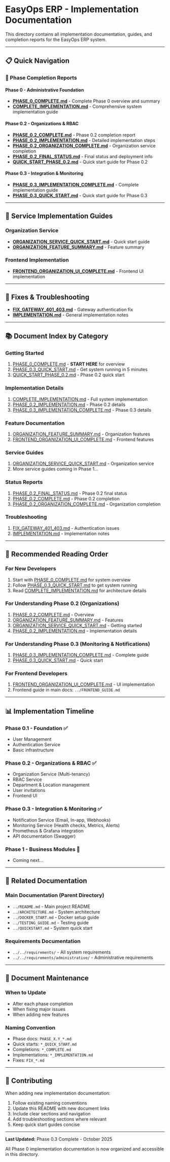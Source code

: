 # EasyOps ERP - Implementation Documentation

This directory contains all implementation documentation, guides, and completion reports for the EasyOps ERP system.

---

## 📋 Quick Navigation

### 🎯 Phase Completion Reports

#### Phase 0 - Administrative Foundation
- **[PHASE_0_COMPLETE.md](./PHASE_0_COMPLETE.md)** - Complete Phase 0 overview and summary
- **[COMPLETE_IMPLEMENTATION.md](./COMPLETE_IMPLEMENTATION.md)** - Comprehensive system implementation guide

#### Phase 0.2 - Organizations & RBAC
- **[PHASE_0.2_COMPLETE.md](./PHASE_0.2_COMPLETE.md)** - Phase 0.2 completion report
- **[PHASE_0.2_IMPLEMENTATION.md](./PHASE_0.2_IMPLEMENTATION.md)** - Detailed implementation steps
- **[PHASE_0.2_ORGANIZATION_COMPLETE.md](./PHASE_0.2_ORGANIZATION_COMPLETE.md)** - Organization service completion
- **[PHASE_0.2_FINAL_STATUS.md](./PHASE_0.2_FINAL_STATUS.md)** - Final status and deployment info
- **[QUICK_START_PHASE_0.2.md](./QUICK_START_PHASE_0.2.md)** - Quick start guide for Phase 0.2

#### Phase 0.3 - Integration & Monitoring  
- **[PHASE_0.3_IMPLEMENTATION_COMPLETE.md](./PHASE_0.3_IMPLEMENTATION_COMPLETE.md)** - Complete implementation guide
- **[PHASE_0.3_QUICK_START.md](./PHASE_0.3_QUICK_START.md)** - Quick start guide for Phase 0.3

---

## 🔧 Service Implementation Guides

### Organization Service
- **[ORGANIZATION_SERVICE_QUICK_START.md](./ORGANIZATION_SERVICE_QUICK_START.md)** - Quick start guide
- **[ORGANIZATION_FEATURE_SUMMARY.md](./ORGANIZATION_FEATURE_SUMMARY.md)** - Feature summary

### Frontend Implementation
- **[FRONTEND_ORGANIZATION_UI_COMPLETE.md](./FRONTEND_ORGANIZATION_UI_COMPLETE.md)** - Frontend UI implementation

---

## 🐛 Fixes & Troubleshooting

- **[FIX_GATEWAY_401_403.md](./FIX_GATEWAY_401_403.md)** - Gateway authentication fix
- **[IMPLEMENTATION.md](./IMPLEMENTATION.md)** - General implementation notes

---

## 📚 Document Index by Category

### Getting Started
1. [PHASE_0_COMPLETE.md](./PHASE_0_COMPLETE.md) - **START HERE** for overview
2. [PHASE_0.3_QUICK_START.md](./PHASE_0.3_QUICK_START.md) - Get system running in 5 minutes
3. [QUICK_START_PHASE_0.2.md](./QUICK_START_PHASE_0.2.md) - Phase 0.2 quick start

### Implementation Details
1. [COMPLETE_IMPLEMENTATION.md](./COMPLETE_IMPLEMENTATION.md) - Full system implementation
2. [PHASE_0.2_IMPLEMENTATION.md](./PHASE_0.2_IMPLEMENTATION.md) - Phase 0.2 details
3. [PHASE_0.3_IMPLEMENTATION_COMPLETE.md](./PHASE_0.3_IMPLEMENTATION_COMPLETE.md) - Phase 0.3 details

### Feature Documentation
1. [ORGANIZATION_FEATURE_SUMMARY.md](./ORGANIZATION_FEATURE_SUMMARY.md) - Organization features
2. [FRONTEND_ORGANIZATION_UI_COMPLETE.md](./FRONTEND_ORGANIZATION_UI_COMPLETE.md) - Frontend features

### Service Guides
1. [ORGANIZATION_SERVICE_QUICK_START.md](./ORGANIZATION_SERVICE_QUICK_START.md) - Organization service
2. More service guides coming in Phase 1...

### Status Reports
1. [PHASE_0.2_FINAL_STATUS.md](./PHASE_0.2_FINAL_STATUS.md) - Phase 0.2 final status
2. [PHASE_0.2_COMPLETE.md](./PHASE_0.2_COMPLETE.md) - Phase 0.2 completion
3. [PHASE_0.2_ORGANIZATION_COMPLETE.md](./PHASE_0.2_ORGANIZATION_COMPLETE.md) - Organization completion

### Troubleshooting
1. [FIX_GATEWAY_401_403.md](./FIX_GATEWAY_401_403.md) - Authentication issues
2. [IMPLEMENTATION.md](./IMPLEMENTATION.md) - Implementation notes

---

## 🎯 Recommended Reading Order

### For New Developers
1. Start with [PHASE_0_COMPLETE.md](./PHASE_0_COMPLETE.md) for system overview
2. Follow [PHASE_0.3_QUICK_START.md](./PHASE_0.3_QUICK_START.md) to get system running
3. Read [COMPLETE_IMPLEMENTATION.md](./COMPLETE_IMPLEMENTATION.md) for architecture details

### For Understanding Phase 0.2 (Organizations)
1. [PHASE_0.2_COMPLETE.md](./PHASE_0.2_COMPLETE.md) - Overview
2. [ORGANIZATION_FEATURE_SUMMARY.md](./ORGANIZATION_FEATURE_SUMMARY.md) - Features
3. [ORGANIZATION_SERVICE_QUICK_START.md](./ORGANIZATION_SERVICE_QUICK_START.md) - Getting started
4. [PHASE_0.2_IMPLEMENTATION.md](./PHASE_0.2_IMPLEMENTATION.md) - Implementation details

### For Understanding Phase 0.3 (Monitoring & Notifications)
1. [PHASE_0.3_IMPLEMENTATION_COMPLETE.md](./PHASE_0.3_IMPLEMENTATION_COMPLETE.md) - Complete guide
2. [PHASE_0.3_QUICK_START.md](./PHASE_0.3_QUICK_START.md) - Quick start

### For Frontend Developers
1. [FRONTEND_ORGANIZATION_UI_COMPLETE.md](./FRONTEND_ORGANIZATION_UI_COMPLETE.md) - UI implementation
2. Frontend guide in main docs: `../FRONTEND_GUIDE.md`

---

## 📊 Implementation Timeline

### Phase 0.1 - Foundation ✅
- User Management
- Authentication Service
- Basic infrastructure

### Phase 0.2 - Organizations & RBAC ✅
- Organization Service (Multi-tenancy)
- RBAC Service
- Department & Location management
- User invitations
- Frontend UI

### Phase 0.3 - Integration & Monitoring ✅
- Notification Service (Email, In-app, Webhooks)
- Monitoring Service (Health checks, Metrics, Alerts)
- Prometheus & Grafana integration
- API documentation (Swagger)

### Phase 1 - Business Modules 🚧
- Coming next...

---

## 🔗 Related Documentation

### Main Documentation (Parent Directory)
- `../README.md` - Main project README
- `../ARCHITECTURE.md` - System architecture
- `../DOCKER_START.md` - Docker setup guide
- `../TESTING_GUIDE.md` - Testing guide
- `../QUICKSTART.md` - System quick start

### Requirements Documentation
- `../../requirements/` - All system requirements
- `../../requirements/administrative/` - Administrative requirements

---

## 📝 Document Maintenance

### When to Update
- After each phase completion
- When fixing major issues
- When adding new features

### Naming Convention
- Phase docs: `PHASE_X.Y_*.md`
- Quick starts: `*_QUICK_START.md`
- Completions: `*_COMPLETE.md`
- Implementations: `*_IMPLEMENTATION.md`
- Fixes: `FIX_*.md`

---

## 🤝 Contributing

When adding new implementation documentation:
1. Follow existing naming conventions
2. Update this README with new document links
3. Include clear sections and navigation
4. Add troubleshooting sections where relevant
5. Keep quick start guides concise

---

**Last Updated:** Phase 0.3 Complete - October 2025

All Phase 0 implementation documentation is now organized and accessible in this directory.


